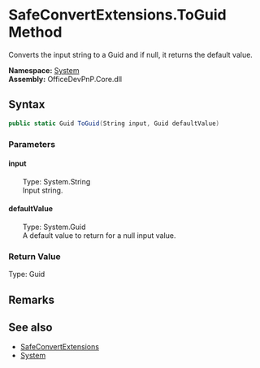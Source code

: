 # SafeConvertExtensions.ToGuid Method  
 Converts the input string to a Guid and if null, it returns the default value.   

**Namespace:** [System](System.md)  
**Assembly:** OfficeDevPnP.Core.dll  
## Syntax
```C#
public static Guid ToGuid(String input, Guid defaultValue)
```
### Parameters
#### input  
&emsp;&emsp;Type: System.String  
&emsp;&emsp;Input string.  

  

#### defaultValue  
&emsp;&emsp;Type: System.Guid  
&emsp;&emsp;A default value to return for a null input value.  

  

### Return Value
Type: Guid  

## Remarks
  
## See also
- [SafeConvertExtensions](System.SafeConvertExtensions.md) 
- [System](System.md) 
